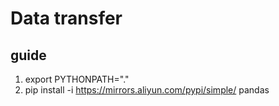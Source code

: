 # Data transfer

## guide
1. export PYTHONPATH="."
2. pip install -i https://mirrors.aliyun.com/pypi/simple/  pandas